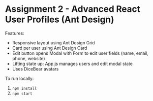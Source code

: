 # Assignment 2 - Advanced React User Profiles (Ant Design)

Features:
- Responsive layout using Ant Design Grid
- Card per user using Ant Design Card
- Edit button opens Modal with Form to edit user fields (name, email, phone, website)
- Lifting state up: App.js manages users and edit modal state
- Uses DiceBear avatars

To run locally:
1. `npm install`
2. `npm start`

